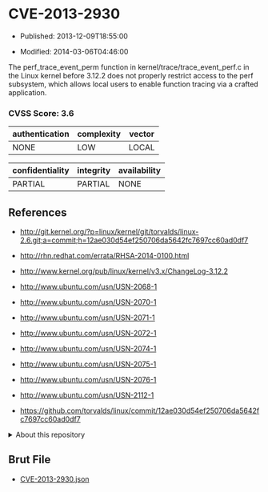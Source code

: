 # CVE-2013-2930

- Published: 2013-12-09T18:55:00

- Modified: 2014-03-06T04:46:00

The perf_trace_event_perm function in kernel/trace/trace_event_perf.c in the Linux kernel before 3.12.2 does not properly restrict access to the perf subsystem, which allows local users to enable function tracing via a crafted application.

### CVSS Score: **3.6**

| authentication | complexity | vector |
| --- | --- | --- |
| NONE | LOW | LOCAL |

| confidentiality | integrity | availability |
| --- | --- | --- |
| PARTIAL | PARTIAL | NONE |

## References

* http://git.kernel.org/?p=linux/kernel/git/torvalds/linux-2.6.git;a=commit;h=12ae030d54ef250706da5642fc7697cc60ad0df7

* http://rhn.redhat.com/errata/RHSA-2014-0100.html

* http://www.kernel.org/pub/linux/kernel/v3.x/ChangeLog-3.12.2

* http://www.ubuntu.com/usn/USN-2068-1

* http://www.ubuntu.com/usn/USN-2070-1

* http://www.ubuntu.com/usn/USN-2071-1

* http://www.ubuntu.com/usn/USN-2072-1

* http://www.ubuntu.com/usn/USN-2074-1

* http://www.ubuntu.com/usn/USN-2075-1

* http://www.ubuntu.com/usn/USN-2076-1

* http://www.ubuntu.com/usn/USN-2112-1

* https://github.com/torvalds/linux/commit/12ae030d54ef250706da5642fc7697cc60ad0df7

<details>
<summary>About this repository</summary> 

  This repository is part of the project [Live Hack CVE](https://github.com/Live-Hack-CVE). Main website can be found [www.live-hack.org](https://www.live-hack.org) 
  
  Made by [Sn0wAlice](https://github.com/Sn0wAlice) for the people that care about security and need to have a feed of the latest CVEs. Hope you enjoy it, don't forget to star the repo and follow me on [Twitter](https://twitter.com/Sn0wAlice) and [Github](https://github.com/Sn0wAlice). And that is my [personnal website](https://www.alice-snow.me/)

  - [Home Page](https://github.com/Live-Hack-CVE)
  - [Framework](https://github.com/Live-Hack-CVE/cve-framework)
  - [CVE database](https://github.com/Live-Hack-CVE/full_database)
  - [Changelog](https://github.com/Live-Hack-CVE/Changelog)
</details>

## Brut File

* [CVE-2013-2930.json](https://raw.githubusercontent.com/Live-Hack-CVE/full_database/main/cves/2013/CVE-2013-2930.json)

